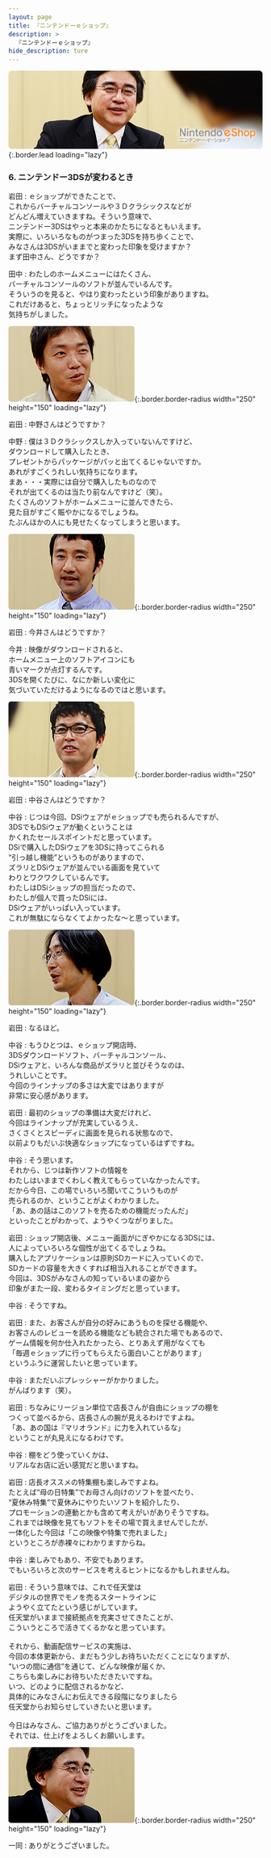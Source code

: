 ```yaml
---
layout: page
title: 『ニンテンドーｅショップ』
description: >
  『ニンテンドーｅショップ』
hide_description: ture
---
```


![](/others/interviews/jp/3ds/eshop/vol1/img/mainvisual6.jpg){:.border.lead loading="lazy"}

### 6. ニンテンドー3DSが変わるとき

岩田
: ｅショップができたことで、<br>これからバーチャルコンソールや３Ｄクラシックスなどが<br>どんどん増えていきますね。そういう意味で、<br>ニンテンドー3DSはやっと本来のかたちになるともいえます。<br>実際に、いろいろなものがつまった3DSを持ち歩くことで、<br>みなさんは3DSがいままでと変わった印象を受けますか？<br>まず田中さん、どうですか？

田中
: わたしのホームメニューにはたくさん、<br>バーチャルコンソールのソフトが並んでいるんです。<br>そういうのを見ると、やはり変わったという印象がありますね。<br>これだけあると、ちょっとリッチになったような<br>気持ちがしました。

![](/others/interviews/jp/3ds/eshop/vol1/img/photo14.jpg){:.border.border-radius width="250" height="150"  loading="lazy"}

岩田
: 中野さんはどうですか？

中野
: 僕は３Ｄクラシックスしか入っていないんですけど、<br>ダウンロードして購入したとき、<br>プレゼントからパッケージがパッと出てくるじゃないですか。<br>あれがすごくうれしい気持ちになります。<br>まあ・・・実際には自分で購入したものなので<br>それが出てくるのは当たり前なんですけど（笑）。<br>たくさんのソフトがホームメニューに並んできたら、<br>見た目がすごく賑やかになるでしょうね。<br>たぶんほかの人にも見せたくなってしまうと思います。

![](/others/interviews/jp/3ds/eshop/vol1/img/photo15.jpg){:.border.border-radius width="250" height="150"  loading="lazy"}

岩田
: 今井さんはどうですか？

今井
: 映像がダウンロードされると、<br>ホームメニュー上のソフトアイコンにも<br>青いマークが点灯するんです。<br>3DSを開くたびに、なにか新しい変化に<br>気づいていただけるようになるのではと思います。

![](/others/interviews/jp/3ds/eshop/vol1/img/photo16.jpg){:.border.border-radius width="250" height="150"  loading="lazy"}

岩田
: 中谷さんはどうですか？

中谷
: じつは今回、DSiウェアがｅショップでも売られるんですが、<br>3DSでもDSiウェアが動くということは<br>かくれたセールスポイントだと思っています。<br>DSiで購入したDSiウェアを3DSに持ってこられる<br>“引っ越し機能”というものがありますので、<br>ズラリとDSiウェアが並んでいる画面を見ていて<br>わりとワクワクしているんです。<br>わたしはDSiショップの担当だったので、<br>わたしが個人で買ったDSiには、<br>DSiウェアがいっぱい入っています。<br>これが無駄にならなくてよかったな～と思っています。

![](/others/interviews/jp/3ds/eshop/vol1/img/photo17.jpg){:.border.border-radius width="250" height="150"  loading="lazy"}

岩田
: なるほど。

中谷
: もうひとつは、ｅショップ開店時、<br>3DSダウンロードソフト、バーチャルコンソール、<br>DSiウェアと、いろんな商品がズラリと並びそうなのは、<br>うれしいことです。<br>今回のラインナップの多さは大変ではありますが<br>非常に安心感があります。

岩田
: 最初のショップの準備は大変だけれど、<br>今回はラインナップが充実しているうえ、<br>さくさくとスピーディに画面を見られる状態なので、<br>以前よりもだいぶ快適なショップになっているはずですね。

中谷
: そう思います。<br>それから、じつは新作ソフトの情報を<br>わたしはいままでくわしく教えてもらっていなかったんです。<br>だから今日、この場でいろいろ聞いてこういうものが<br>売られるのか、ということがよくわかりました。<br>「あ、あの話はこのソフトを売るための機能だったんだ」<br>といったことがわかって、ようやくつながりました。

岩田
: ショップ開店後、メニュー画面がにぎやかになる3DSには、<br>人によっていろいろな個性が出てくるでしょうね。<br>購入したアプリケーションは原則SDカードに入っていくので、<br>SDカードの容量を大きくすれば相当入れることができます。<br>今回は、3DSがみなさんの知っているいまの姿から<br>印象がまた一段、変わるタイミングだと思っています。

中谷
: そうですね。

岩田
: また、お客さんが自分の好みにあうものを探せる機能や、<br>お客さんのレビューを読める機能なども統合された場でもあるので、<br>ゲーム情報を何か仕入れたかったら、とりあえず用がなくても<br>「毎週ｅショップに行ってもらえたら面白いことがあります」<br>というふうに運営したいと思っています。

中谷
: まただいぶプレッシャーがかかりました。<br>がんばります（笑）。

岩田
: ちなみにリージョン単位で店長さんが自由にショップの棚を<br>つくって並べるから、店長さんの腕が見えるわけですよね。<br>「あ、あの国は『マリオランド』に力を入れているな」<br>ということが丸見えになるわけです。

中谷
: 棚をどう使っていくかは、<br>リアルなお店に近い感覚だと思いますね。

岩田
: 店長オススメの特集棚も楽しみですよね。<br>たとえば“母の日特集”でお母さん向けのソフトを並べたり、<br>“夏休み特集”で夏休みにやりたいソフトを紹介したり、<br>プロモーションの連動とかも含めて考えがいがありそうですね。<br>これまでは映像を見てもソフトをその場で買えませんでしたが、<br>一体化した今回は「この映像や特集で売れました」<br>というところが赤裸々にわかりますからね。

中谷
: 楽しみでもあり、不安でもあります。<br>でもいろいろと次のサービスを考えるヒントになるかもしれませんね。

岩田
: そういう意味では、これで任天堂は<br>デジタルの世界でモノを売るスタートラインに<br>ようやく立てたという感じがしています。<br>任天堂がいままで接続拠点を充実させてきたことが、<br>こういうところで活きてくるかなと思っています。<br><br>それから、動画配信サービスの実施は、<br>今回の本体更新から、まだもう少しお待ちいただくことになりますが、<br>“いつの間に通信”を通じて、どんな映像が届くか、<br>こちらも楽しみにお待ちいただきたいですね。<br>いつ、どのように配信されるかなど、<br>具体的にみなさんにお伝えできる段階になりましたら<br>任天堂からお知らせしていきたいと思います。<br><br>今日はみなさん、ご協力ありがとうございました。<br>それでは、仕上げをよろしくお願いします。

![](/others/interviews/jp/3ds/eshop/vol1/img/photo18.jpg){:.border.border-radius width="250" height="150"  loading="lazy"}

一同
: ありがとうございました。
